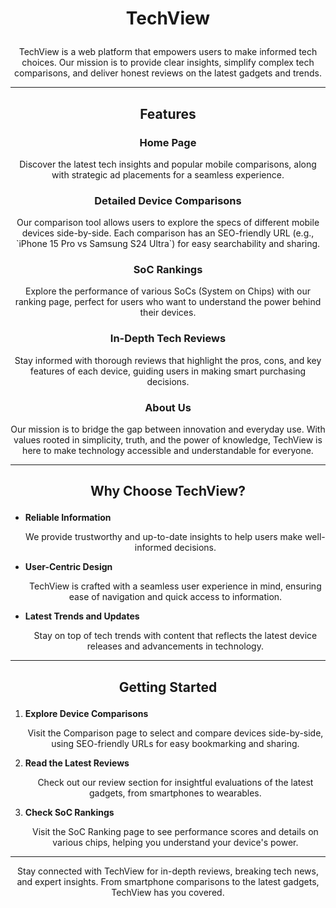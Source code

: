 # <p align="center">TechView</p>

<p align="center">
TechView is a web platform that empowers users to make informed tech choices. Our mission is to provide clear insights, simplify complex tech comparisons, and deliver honest reviews on the latest gadgets and trends.
</p>

---

## <p align="center">Features</p>

### <p align="center">Home Page</p>
<p align="center">Discover the latest tech insights and popular mobile comparisons, along with strategic ad placements for a seamless experience.</p>

### <p align="center">Detailed Device Comparisons</p>
<p align="center">Our comparison tool allows users to explore the specs of different mobile devices side-by-side. Each comparison has an SEO-friendly URL (e.g., `iPhone 15 Pro vs Samsung S24 Ultra`) for easy searchability and sharing.</p>

### <p align="center">SoC Rankings</p>
<p align="center">Explore the performance of various SoCs (System on Chips) with our ranking page, perfect for users who want to understand the power behind their devices.</p>

### <p align="center">In-Depth Tech Reviews</p>
<p align="center">Stay informed with thorough reviews that highlight the pros, cons, and key features of each device, guiding users in making smart purchasing decisions.</p>

### <p align="center">About Us</p>
<p align="center">Our mission is to bridge the gap between innovation and everyday use. With values rooted in simplicity, truth, and the power of knowledge, TechView is here to make technology accessible and understandable for everyone.</p>

---

## <p align="center">Why Choose TechView?</p>

- **Reliable Information**  
  <p align="center">We provide trustworthy and up-to-date insights to help users make well-informed decisions.</p>

- **User-Centric Design**  
  <p align="center">TechView is crafted with a seamless user experience in mind, ensuring ease of navigation and quick access to information.</p>

- **Latest Trends and Updates**  
  <p align="center">Stay on top of tech trends with content that reflects the latest device releases and advancements in technology.</p>

---

## <p align="center">Getting Started</p>

1. **Explore Device Comparisons**  
   <p align="center">Visit the Comparison page to select and compare devices side-by-side, using SEO-friendly URLs for easy bookmarking and sharing.</p>

2. **Read the Latest Reviews**  
   <p align="center">Check out our review section for insightful evaluations of the latest gadgets, from smartphones to wearables.</p>

3. **Check SoC Rankings**  
   <p align="center">Visit the SoC Ranking page to see performance scores and details on various chips, helping you understand your device's power.</p>

---

<p align="center">
Stay connected with TechView for in-depth reviews, breaking tech news, and expert insights. From smartphone comparisons to the latest gadgets, TechView has you covered.
</p>

